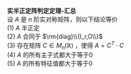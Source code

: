 **实半正定阵判定定理-汇总**  
设 $A$ 是 $n$ 阶实对称矩阵，则以下结论等价  
 $(1)$ $A$ 半正定  
 $(2)$ $A$ 合同于 $\rm{diag}\\{I_r,O\\}$  
 $(3)$ 存在矩阵 $C\in M_n(\mathbb{R})$ ，使得 $A=C^T\cdot C$  
 $(4)$ $A$ 的所有主子式都大于等于0  
 $(5)$ $A$ 的所有特征值都大于等于0  
